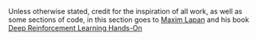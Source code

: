 Unless otherwise stated, credit for the inspiration of all work, as well as some sections of code, in this section goes to [Maxim Lapan](https://www.amazon.com/stores/Maxim-Lapan/author/B07HKP6R6Z?ref=ap_rdr&store_ref=ap_rdr&isDramIntegrated=true&shoppingPortalEnabled=true)
and his book [Deep Reinforcement Learning Hands-On](https://github.com/PacktPublishing/Deep-Reinforcement-Learning-Hands-On)
